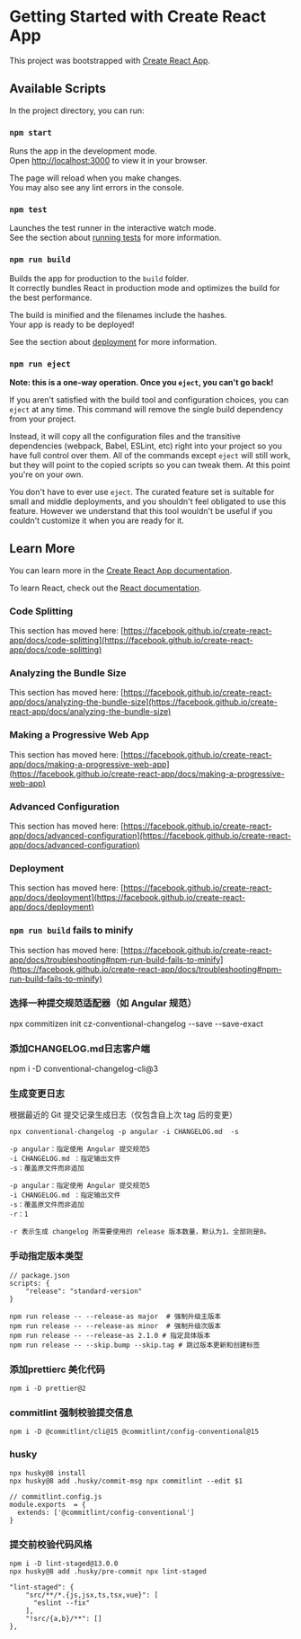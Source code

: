 # Getting Started with Create React App

This project was bootstrapped with [Create React App](https://github.com/facebook/create-react-app).

## Available Scripts

In the project directory, you can run:

### `npm start`

Runs the app in the development mode.\
Open [http://localhost:3000](http://localhost:3000) to view it in your browser.

The page will reload when you make changes.\
You may also see any lint errors in the console.

### `npm test`

Launches the test runner in the interactive watch mode.\
See the section about [running tests](https://facebook.github.io/create-react-app/docs/running-tests) for more information.

### `npm run build`

Builds the app for production to the `build` folder.\
It correctly bundles React in production mode and optimizes the build for the best performance.

The build is minified and the filenames include the hashes.\
Your app is ready to be deployed!

See the section about [deployment](https://facebook.github.io/create-react-app/docs/deployment) for more information.

### `npm run eject`

**Note: this is a one-way operation. Once you `eject`, you can't go back!**

If you aren't satisfied with the build tool and configuration choices, you can `eject` at any time. This command will remove the single build dependency from your project.

Instead, it will copy all the configuration files and the transitive dependencies (webpack, Babel, ESLint, etc) right into your project so you have full control over them. All of the commands except `eject` will still work, but they will point to the copied scripts so you can tweak them. At this point you're on your own.

You don't have to ever use `eject`. The curated feature set is suitable for small and middle deployments, and you shouldn't feel obligated to use this feature. However we understand that this tool wouldn't be useful if you couldn't customize it when you are ready for it.

## Learn More

You can learn more in the [Create React App documentation](https://facebook.github.io/create-react-app/docs/getting-started).

To learn React, check out the [React documentation](https://reactjs.org/).

### Code Splitting

This section has moved here: [https://facebook.github.io/create-react-app/docs/code-splitting](https://facebook.github.io/create-react-app/docs/code-splitting)

### Analyzing the Bundle Size

This section has moved here: [https://facebook.github.io/create-react-app/docs/analyzing-the-bundle-size](https://facebook.github.io/create-react-app/docs/analyzing-the-bundle-size)

### Making a Progressive Web App

This section has moved here: [https://facebook.github.io/create-react-app/docs/making-a-progressive-web-app](https://facebook.github.io/create-react-app/docs/making-a-progressive-web-app)

### Advanced Configuration

This section has moved here: [https://facebook.github.io/create-react-app/docs/advanced-configuration](https://facebook.github.io/create-react-app/docs/advanced-configuration)

### Deployment

This section has moved here: [https://facebook.github.io/create-react-app/docs/deployment](https://facebook.github.io/create-react-app/docs/deployment)

### `npm run build` fails to minify

This section has moved here: [https://facebook.github.io/create-react-app/docs/troubleshooting#npm-run-build-fails-to-minify](https://facebook.github.io/create-react-app/docs/troubleshooting#npm-run-build-fails-to-minify)


### 选择一种提交规范适配器（如 Angular 规范）

npx commitizen init cz-conventional-changelog --save --save-exact


### 添加CHANGELOG.md日志客户端

npm i -D conventional-changelog-cli@3

### 生成变更日志 

根据最近的 Git 提交记录生成日志（仅包含自上次 tag 后的变更）

```
npx conventional-changelog -p angular -i CHANGELOG.md  -s

-p angular：指定使用 Angular 提交规范5
-i CHANGELOG.md ：指定输出文件
-s：覆盖原文件而非追加

-p angular：指定使用 Angular 提交规范5
-i CHANGELOG.md ：指定输出文件
-s：覆盖原文件而非追加
-r：1  

-r 表示生成 changelog 所需要使用的 release 版本数量，默认为1，全部则是0。

```

### 手动指定版本类型

```
// package.json
scripts: { 
	"release": "standard-version"
}

npm run release -- --release-as major  # 强制升级主版本
npm run release -- --release-as minor  # 强制升级次版本 
npm run release -- --release-as 2.1.0 # 指定具体版本 
npm run release -- --skip.bump --skip.tag # 跳过版本更新和创建标签
```

### 添加prettierc 美化代码

`npm i -D prettier@2`


### commitlint 强制校验提交信息

`npm i -D @commitlint/cli@15 @commitlint/config-conventional@15`

### husky

```
npx husky@8 install
npx husky@8 add .husky/commit-msg npx commitlint --edit $1

// commitlint.config.js
module.exports  = {
  extends: ['@commitlint/config-conventional']
}
```

### 提交前校验代码风格

```
npm i -D lint-staged@13.0.0
npx husky@8 add .husky/pre-commit npx lint-staged

"lint-staged": {
    "src/**/*.{js,jsx,ts,tsx,vue}": [
      "eslint --fix"
    ],
    "!src/{a,b}/**": []
},
```